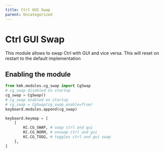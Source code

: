 ```yaml
---
title: Ctrl GUI Swap
parent: Uncategorized
---
```


# Ctrl GUI Swap
This module allows to swap Ctrl with GUI and vice versa. This will reset on restart to the default implementation

## Enabling the module
```python
from kmk.modules.cg_swap import CgSwap
# cg_swap disabled on startup
cg_swap = CgSwap()
# cg_swap enabled on startup
# cg_swap = CgSwap(cg_swap_enable=True)
keyboard.modules.append(cg_swap)

keyboard.keymap = [
	[
        KC.CG_SWAP, # swap ctrl and gui
        KC.CG_NORM, # unswap ctrl and gui
        KC.CG_TOGG, # toggles ctrl and gui swap
    ],
]
```

